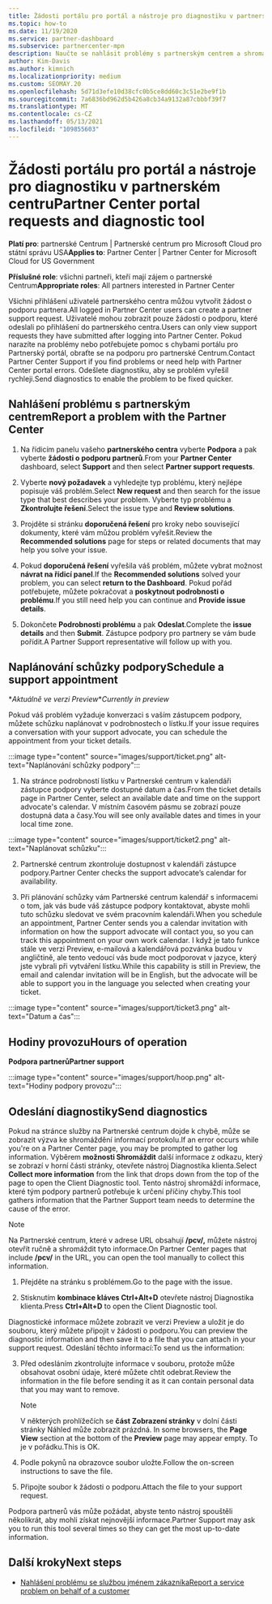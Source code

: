 ```yaml
---
title: Žádosti portálu pro portál a nástroje pro diagnostiku v partnerském centru
ms.topic: how-to
ms.date: 11/19/2020
ms.service: partner-dashboard
ms.subservice: partnercenter-mpn
description: Naučte se nahlásit problémy s partnerským centrem a shromažďovat diagnostické informace pro tým podpory pro partnery.
author: Kim-Davis
ms.author: kimnich
ms.localizationpriority: medium
ms.custom: SEOMAY.20
ms.openlocfilehash: 5d71d3efe10d38cfc0b5ce8dd60c3c51e2be9f1b
ms.sourcegitcommit: 7a6836bd962d5b426a8cb34a9132a87cbbbf39f7
ms.translationtype: MT
ms.contentlocale: cs-CZ
ms.lasthandoff: 05/13/2021
ms.locfileid: "109855603"
---
```

# <a name="partner-center-portal-requests-and-diagnostic-tool"></a><span data-ttu-id="c2ea6-103">Žádosti portálu pro portál a nástroje pro diagnostiku v partnerském centru</span><span class="sxs-lookup"><span data-stu-id="c2ea6-103">Partner Center portal requests and diagnostic tool</span></span>

<span data-ttu-id="c2ea6-104">**Platí pro**: partnerské Centrum | Partnerské centrum pro Microsoft Cloud pro státní správu USA</span><span class="sxs-lookup"><span data-stu-id="c2ea6-104">**Applies to**: Partner Center | Partner Center for Microsoft Cloud for US Government</span></span>

<span data-ttu-id="c2ea6-105">**Příslušné role**: všichni partneři, kteří mají zájem o partnerské Centrum</span><span class="sxs-lookup"><span data-stu-id="c2ea6-105">**Appropriate roles**: All partners interested in Partner Center</span></span>

<span data-ttu-id="c2ea6-106">Všichni přihlášení uživatelé partnerského centra můžou vytvořit žádost o podporu partnera.</span><span class="sxs-lookup"><span data-stu-id="c2ea6-106">All logged in Partner Center users can create a partner support request.</span></span> <span data-ttu-id="c2ea6-107">Uživatelé mohou zobrazit pouze žádosti o podporu, které odeslali po přihlášení do partnerského centra.</span><span class="sxs-lookup"><span data-stu-id="c2ea6-107">Users can only view support requests they have submitted after logging into Partner Center.</span></span>
<span data-ttu-id="c2ea6-108">Pokud narazíte na problémy nebo potřebujete pomoc s chybami portálu pro Partnerský portál, obraťte se na podporu pro partnerské Centrum.</span><span class="sxs-lookup"><span data-stu-id="c2ea6-108">Contact Partner Center Support if you find problems or need help with Partner Center portal errors.</span></span> <span data-ttu-id="c2ea6-109">Odešlete diagnostiku, aby se problém vyřešil rychleji.</span><span class="sxs-lookup"><span data-stu-id="c2ea6-109">Send diagnostics to enable the problem to be fixed quicker.</span></span>

## <a name="report-a-problem-with-the-partner-center"></a><span data-ttu-id="c2ea6-110">Nahlášení problému s partnerským centrem</span><span class="sxs-lookup"><span data-stu-id="c2ea6-110">Report a problem with the Partner Center</span></span>

1. <span data-ttu-id="c2ea6-111">Na řídicím panelu vašeho **partnerského centra** vyberte **Podpora** a pak vyberte **žádosti o podporu partnerů**.</span><span class="sxs-lookup"><span data-stu-id="c2ea6-111">From your **Partner Center** dashboard, select **Support** and then select **Partner support requests**.</span></span>

2. <span data-ttu-id="c2ea6-112">Vyberte **nový požadavek** a vyhledejte typ problému, který nejlépe popisuje váš problém.</span><span class="sxs-lookup"><span data-stu-id="c2ea6-112">Select **New request** and then search for the issue type that best describes your problem.</span></span> <span data-ttu-id="c2ea6-113">Vyberte typ problému a **Zkontrolujte řešení**.</span><span class="sxs-lookup"><span data-stu-id="c2ea6-113">Select the issue type and **Review solutions**.</span></span>

3. <span data-ttu-id="c2ea6-114">Projděte si stránku **doporučená řešení** pro kroky nebo související dokumenty, které vám můžou problém vyřešit.</span><span class="sxs-lookup"><span data-stu-id="c2ea6-114">Review the **Recommended solutions** page for steps or related documents that may help you solve your issue.</span></span>

4. <span data-ttu-id="c2ea6-115">Pokud **doporučená řešení** vyřešila váš problém, můžete vybrat možnost **návrat na řídicí panel**.</span><span class="sxs-lookup"><span data-stu-id="c2ea6-115">If the **Recommended solutions** solved your problem, you can select **return to the Dashboard**.</span></span> <span data-ttu-id="c2ea6-116">Pokud pořád potřebujete, můžete pokračovat a **poskytnout podrobnosti o problému**.</span><span class="sxs-lookup"><span data-stu-id="c2ea6-116">If you still need help you can continue and **Provide issue details**.</span></span>

5. <span data-ttu-id="c2ea6-117">Dokončete **Podrobnosti problému** a pak **Odeslat**.</span><span class="sxs-lookup"><span data-stu-id="c2ea6-117">Complete the **issue details** and then **Submit**.</span></span> <span data-ttu-id="c2ea6-118">Zástupce podpory pro partnery se vám bude pořídit.</span><span class="sxs-lookup"><span data-stu-id="c2ea6-118">A Partner Support representative will follow up with you.</span></span>

## <a name="schedule-a-support-appointment"></a><span data-ttu-id="c2ea6-119">Naplánování schůzky podpory</span><span class="sxs-lookup"><span data-stu-id="c2ea6-119">Schedule a support appointment</span></span> 

<span data-ttu-id="c2ea6-120">\**Aktuálně ve verzi Preview*</span><span class="sxs-lookup"><span data-stu-id="c2ea6-120">\**Currently in preview*</span></span>

<span data-ttu-id="c2ea6-121">Pokud váš problém vyžaduje konverzaci s vaším zástupcem podpory, můžete schůzku naplánovat v podrobnostech o lístku.</span><span class="sxs-lookup"><span data-stu-id="c2ea6-121">If your issue requires a conversation with your support advocate, you can schedule the appointment from your ticket details.</span></span>

:::image type="content" source="images/support/ticket.png" alt-text="Naplánování schůzky podpory":::

1.  <span data-ttu-id="c2ea6-123">Na stránce podrobností lístku v Partnerské centrum v kalendáři zástupce podpory vyberte dostupné datum a čas.</span><span class="sxs-lookup"><span data-stu-id="c2ea6-123">From the ticket details page in Partner Center, select an available date and time on the support advocate's calendar.</span></span> <span data-ttu-id="c2ea6-124">V místním časovém pásmu se zobrazí pouze dostupná data a časy.</span><span class="sxs-lookup"><span data-stu-id="c2ea6-124">You will see only available dates and times in your local time zone.</span></span>

:::image type="content" source="images/support/ticket2.png" alt-text="Naplánovat schůzku":::

2. <span data-ttu-id="c2ea6-126">Partnerské centrum zkontroluje dostupnost v kalendáři zástupce podpory.</span><span class="sxs-lookup"><span data-stu-id="c2ea6-126">Partner Center checks the support advocate’s  calendar for availability.</span></span>

1. <span data-ttu-id="c2ea6-127">Při plánování schůzky vám Partnerské centrum kalendář s informacemi o tom, jak vás bude váš zástupce podpory kontaktovat, abyste mohli tuto schůzku sledovat ve svém pracovním kalendáři.</span><span class="sxs-lookup"><span data-stu-id="c2ea6-127">When you schedule an appointment, Partner Center sends you a calendar invitation with information on how the support advocate will contact you, so you can track this appointment on your own work calendar.</span></span>  <span data-ttu-id="c2ea6-128">I když je tato funkce stále ve verzi Preview, e-mailová a kalendářová pozvánka budou v angličtině, ale tento vedoucí vás bude moct podporovat v jazyce, který jste vybrali při vytváření lístku.</span><span class="sxs-lookup"><span data-stu-id="c2ea6-128">While this capability is still in Preview, the email and calendar invitation will be in English, but the advocate will be able to support you in the language you selected when creating your ticket.</span></span>

:::image type="content" source="images/support/ticket3.png" alt-text="Datum a čas":::

## <a name="hours-of-operation"></a><span data-ttu-id="c2ea6-130">Hodiny provozu</span><span class="sxs-lookup"><span data-stu-id="c2ea6-130">Hours of operation</span></span>

<span data-ttu-id="c2ea6-131">**Podpora partnerů**</span><span class="sxs-lookup"><span data-stu-id="c2ea6-131">**Partner support**</span></span>

:::image type="content" source="images/support/hoop.png" alt-text="Hodiny podpory provozu":::

## <a name="send-diagnostics"></a><span data-ttu-id="c2ea6-133">Odeslání diagnostiky</span><span class="sxs-lookup"><span data-stu-id="c2ea6-133">Send diagnostics</span></span>

<span data-ttu-id="c2ea6-134">Pokud na stránce služby na Partnerské centrum dojde k chybě, může se zobrazit výzva ke shromáždění informací protokolu.</span><span class="sxs-lookup"><span data-stu-id="c2ea6-134">If an error occurs while you're on a Partner Center page, you may be prompted to gather log information.</span></span> <span data-ttu-id="c2ea6-135">Výběrem **možnosti Shromáždit** další informace z odkazu, který se zobrazí v horní části stránky, otevřete nástroj Diagnostika klienta.</span><span class="sxs-lookup"><span data-stu-id="c2ea6-135">Select **Collect more information** from the link that drops down from the top of the page to open the Client Diagnostic tool.</span></span> <span data-ttu-id="c2ea6-136">Tento nástroj shromáždí informace, které tým podpory partnerů potřebuje k určení příčiny chyby.</span><span class="sxs-lookup"><span data-stu-id="c2ea6-136">This tool gathers information that the Partner Support team needs to determine the cause of the error.</span></span> 

>[!NOTE]
><span data-ttu-id="c2ea6-137">Na Partnerské centrum, které v adrese URL obsahují **/pcv/,** můžete nástroj otevřít ručně a shromáždit tyto informace.</span><span class="sxs-lookup"><span data-stu-id="c2ea6-137">On Partner Center pages that include **/pcv/** in the URL, you can open the tool manually to collect this information.</span></span>

1. <span data-ttu-id="c2ea6-138">Přejděte na stránku s problémem.</span><span class="sxs-lookup"><span data-stu-id="c2ea6-138">Go to the page with the issue.</span></span>

2. <span data-ttu-id="c2ea6-139">Stisknutím **kombinace kláves Ctrl+Alt+D** otevřete nástroj Diagnostika klienta.</span><span class="sxs-lookup"><span data-stu-id="c2ea6-139">Press **Ctrl+Alt+D** to open the Client Diagnostic tool.</span></span>

<span data-ttu-id="c2ea6-140">Diagnostické informace můžete zobrazit ve verzi Preview a uložit je do souboru, který můžete připojit v žádosti o podporu.</span><span class="sxs-lookup"><span data-stu-id="c2ea6-140">You can preview the diagnostic information and then save it to a file that you can attach in your support request.</span></span> <span data-ttu-id="c2ea6-141">Odeslání těchto informací:</span><span class="sxs-lookup"><span data-stu-id="c2ea6-141">To send us the information:</span></span>

3. <span data-ttu-id="c2ea6-142">Před odesláním zkontrolujte informace v souboru, protože může obsahovat osobní údaje, které můžete chtít odebrat.</span><span class="sxs-lookup"><span data-stu-id="c2ea6-142">Review the information in the file before sending it as it can contain personal data that you may want to remove.</span></span>

    >[!NOTE]
    ><span data-ttu-id="c2ea6-143">V některých prohlížečích se **část Zobrazení stránky** v dolní části stránky Náhled může zobrazit prázdná. </span><span class="sxs-lookup"><span data-stu-id="c2ea6-143">In some browsers, the **Page View** section at the bottom of the **Preview** page may appear empty.</span></span> <span data-ttu-id="c2ea6-144">To je v pořádku.</span><span class="sxs-lookup"><span data-stu-id="c2ea6-144">This is OK.</span></span>

4. <span data-ttu-id="c2ea6-145">Podle pokynů na obrazovce soubor uložte.</span><span class="sxs-lookup"><span data-stu-id="c2ea6-145">Follow the on-screen instructions to save the file.</span></span>

5. <span data-ttu-id="c2ea6-146">Připojte soubor k žádosti o podporu.</span><span class="sxs-lookup"><span data-stu-id="c2ea6-146">Attach the file to your support request.</span></span>

<span data-ttu-id="c2ea6-147">Podpora partnerů vás může požádat, abyste tento nástroj spouštěli několikrát, aby mohli získat nejnovější informace.</span><span class="sxs-lookup"><span data-stu-id="c2ea6-147">Partner Support may ask you to run this tool several times so they can get the most up-to-date information.</span></span>

## <a name="next-steps"></a><span data-ttu-id="c2ea6-148">Další kroky</span><span class="sxs-lookup"><span data-stu-id="c2ea6-148">Next steps</span></span>

- [<span data-ttu-id="c2ea6-149">Nahlášení problému se službou jménem zákazníka</span><span class="sxs-lookup"><span data-stu-id="c2ea6-149">Report a service problem on behalf of a customer</span></span>](report-problems-on-behalf-of-a-customer.md)
